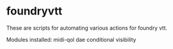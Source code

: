 # foundryvtt
These are scripts for automating various actions for foundry vtt.

Modules installed:
midi-qol
dae
conditional visibility
